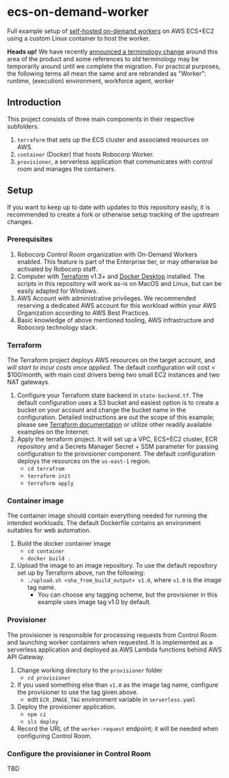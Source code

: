 # ecs-on-demand-worker

Full example setup of [self-hosted on-demand workers](https://robocorp.com/docs/control-room/unattended/worker-setups/on-demand) on AWS ECS+EC2 using a custom Linux container to host the worker.

**Heads up!** We have recently [announced a terminology change](https://updates.robocorp.com/release/txLlE-terminology-assistant-and-process-updates) around this area of the product and some references to old terminology may be temporarily around until we complete the migration. For practical purposes, the following terms all mean the same and are rebranded as "Worker": runtime, (execution) environment, workforce agent, worker

## Introduction

This project consists of three main components in their respective subfolders.
 1. `terraform` that sets up the ECS cluster and associated resources on AWS.
 2. `container` (Docker) that hosts Robocorp Worker.
 3. `provisioner`, a serverless application that communicates with control room and manages the containers.

## Setup

If you want to keep up to date with updates to this repository easily, it is recommended to create a fork or otherwise setup tracking of the upstream changes.

### Prerequisites

 1. Robocorp Control Room organization with On-Demand Workers enabled. This feature is part of the Enterprise tier, or may otherwise be activated by Robocorp staff.
 1. Computer with [Terraform](https://www.terraform.io) v1.3+ and [Docker Desktop](https://docker.com) installed. The scripts in this repository will work as-is on MacOS and Linux, but can be easily adapted for Windows.
 1. AWS Account with administrative privileges. We recommended reserving a dedicated AWS account for this
 workload within your AWS Organization according to AWS Best Practices.
 1. Basic knowledge of above mentioned tooling, AWS infrastructure and Robocorp technology stack.

### Terraform

The Terraform project deploys AWS resources on the target account, and *will start to incur costs
once applied*. The default configuration will cost < $100/month, with main cost drivers being
two small EC2 instances and two NAT gateways.

 1. Configure your Terraform state backend in `state-backend.tf`. The default configuration uses
 a S3 bucket and easiest option is to create a bucket on your account and change the bucket name in the configuration. Detailed instructions are out the scope of this example; please see [Terraform documentation](https://developer.hashicorp.com/terraform/language/state/remote) or utilize other readily available
 examples on the Internet.
 1. Apply the terraform project. It will set up a VPC, ECS+EC2 cluster, ECR repository and a Secrets Manager Secret + SSM parameter for passing configuration to the provisioner component. The default configuration
 deploys the resources on the `us-east-1` region.
    - `cd terrafrom`
    - `terraform init`
    - `terraform apply`

### Container image

The container image should contain everything needed for running the intended workloads. The default
Dockerfile contains an environment suitables for web automation.

 1. Build the docker container image
    - `cd container`
    - `docker build .`
 1. Upload the image to an image repository. To use the default repository set up by
Terraform above, run the following:
    - `./upload.sh <sha_from_build_output> v1.0`, where `v1.0` is the image tag name.
        - You can choose any tagging scheme, but the provisioner in this example uses image tag v1.0 by default.

### Provisioner

The provisioner is responsible for processing requests from Control Room and launching
worker containers when requested. It is implemented as a serverless application and deployed
as AWS Lambda functions behind AWS API Gateway.

 1. Change working directory to the `provisioner` folder
     - `cd provisioner`
 1. If you used something else than `v1.0` as the image tag name, configure the provisioner to use the tag given above.
     - edit `ECR_IMAGE_TAG` environment variable in `serverless.yaml`
 1. Deploy the provisioner application.
     - `npm ci`
     - `sls deploy`
 1. Record the URL of the `worker-request` endpoint; it will be needed when configuring Control Room.

### Configure the provisioner in Control Room

TBD

